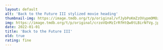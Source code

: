 ```yaml
---
layout: default
alt: 'Back to the Future III stylized movie heading'
thumbnail-img: https://image.tmdb.org/t/p/original/vfJybPoKmZzOVypmOMOzvXxTHky.png
img: https://image.tmdb.org/t/p/original/crzoVQnMzIrRfHtQw0tLBirNfVg.jpg
date: 2022-01-01
title: 'Back to the Future III'
old: true
rating: fine
---
```

